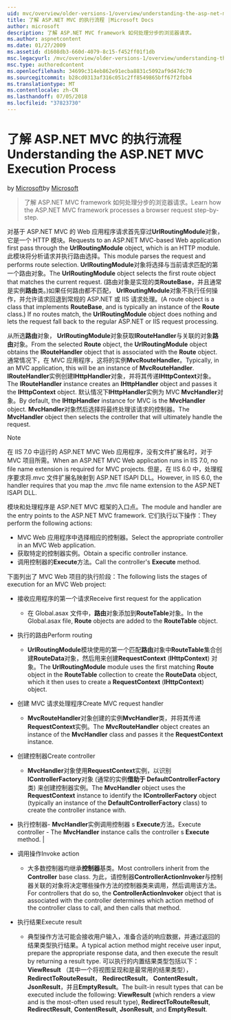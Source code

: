 ```yaml
---
uid: mvc/overview/older-versions-1/overview/understanding-the-asp-net-mvc-execution-process
title: 了解 ASP.NET MVC 的执行流程 |Microsoft Docs
author: microsoft
description: 了解 ASP.NET MVC framework 如何处理分步的浏览器请求。
ms.author: aspnetcontent
ms.date: 01/27/2009
ms.assetid: d1608db3-660d-4079-8c15-f452ff01f1db
msc.legacyurl: /mvc/overview/older-versions-1/overview/understanding-the-asp-net-mvc-execution-process
msc.type: authoredcontent
ms.openlocfilehash: 34699c314eb862e91ecba8831c5092af9d47dc70
ms.sourcegitcommit: b28cd0313af316c051c2ff8549865bff67f2fbb4
ms.translationtype: MT
ms.contentlocale: zh-CN
ms.lasthandoff: 07/05/2018
ms.locfileid: "37823730"
---
```

<a name="understanding-the-aspnet-mvc-execution-process"></a><span data-ttu-id="af2e2-103">了解 ASP.NET MVC 的执行流程</span><span class="sxs-lookup"><span data-stu-id="af2e2-103">Understanding the ASP.NET MVC Execution Process</span></span>
====================
<span data-ttu-id="af2e2-104">by [Microsoft](https://github.com/microsoft)</span><span class="sxs-lookup"><span data-stu-id="af2e2-104">by [Microsoft](https://github.com/microsoft)</span></span>

> <span data-ttu-id="af2e2-105">了解 ASP.NET MVC framework 如何处理分步的浏览器请求。</span><span class="sxs-lookup"><span data-stu-id="af2e2-105">Learn how the ASP.NET MVC framework processes a browser request step-by-step.</span></span>


<span data-ttu-id="af2e2-106">对基于 ASP.NET MVC 的 Web 应用程序请求首先穿过**UrlRoutingModule**对象，它是一个 HTTP 模块。</span><span class="sxs-lookup"><span data-stu-id="af2e2-106">Requests to an ASP.NET MVC-based Web application first pass through the **UrlRoutingModule** object, which is an HTTP module.</span></span> <span data-ttu-id="af2e2-107">此模块将分析请求并执行路由选择。</span><span class="sxs-lookup"><span data-stu-id="af2e2-107">This module parses the request and performs route selection.</span></span> <span data-ttu-id="af2e2-108">**UrlRoutingModule**对象将选择与当前请求匹配的第一个路由对象。</span><span class="sxs-lookup"><span data-stu-id="af2e2-108">The **UrlRoutingModule** object selects the first route object that matches the current request.</span></span> <span data-ttu-id="af2e2-109">(路由对象是实现的类**RouteBase**，并且通常是实例**路由**类。)如果任何路由都不匹配， **UrlRoutingModule**对象不执行任何操作，并允许请求回退到常规的 ASP.NET 或 IIS 请求处理。</span><span class="sxs-lookup"><span data-stu-id="af2e2-109">(A route object is a class that implements **RouteBase**, and is typically an instance of the **Route** class.) If no routes match, the **UrlRoutingModule** object does nothing and lets the request fall back to the regular ASP.NET or IIS request processing.</span></span>

<span data-ttu-id="af2e2-110">从所选**路由**对象， **UrlRoutingModule**对象获取**IRouteHandler**与关联的对象**路由**对象。</span><span class="sxs-lookup"><span data-stu-id="af2e2-110">From the selected **Route** object, the **UrlRoutingModule** object obtains the **IRouteHandler** object that is associated with the **Route** object.</span></span> <span data-ttu-id="af2e2-111">通常情况下，在 MVC 应用程序，这将的实例**MvcRouteHandler**。</span><span class="sxs-lookup"><span data-stu-id="af2e2-111">Typically, in an MVC application, this will be an instance of **MvcRouteHandler**.</span></span> <span data-ttu-id="af2e2-112">**IRouteHandler**实例创建**IHttpHandler**对象，并将其传递**IHttpContext**对象。</span><span class="sxs-lookup"><span data-stu-id="af2e2-112">The **IRouteHandler** instance creates an **IHttpHandler** object and passes it the **IHttpContext** object.</span></span> <span data-ttu-id="af2e2-113">默认情况下**IHttpHandler**实例为 MVC **MvcHandler**对象。</span><span class="sxs-lookup"><span data-stu-id="af2e2-113">By default, the **IHttpHandler** instance for MVC is the **MvcHandler** object.</span></span> <span data-ttu-id="af2e2-114">**MvcHandler**对象然后选择将最终处理该请求的控制器。</span><span class="sxs-lookup"><span data-stu-id="af2e2-114">The **MvcHandler** object then selects the controller that will ultimately handle the request.</span></span>

> [!NOTE]
> <span data-ttu-id="af2e2-115">在 IIS 7.0 中运行的 ASP.NET MVC Web 应用程序，没有文件扩展名时，对于 MVC 项目所需。</span><span class="sxs-lookup"><span data-stu-id="af2e2-115">When an ASP.NET MVC Web application runs in IIS 7.0, no file name extension is required for MVC projects.</span></span> <span data-ttu-id="af2e2-116">但是，在 IIS 6.0 中，处理程序要求将.mvc 文件扩展名映射到 ASP.NET ISAPI DLL。</span><span class="sxs-lookup"><span data-stu-id="af2e2-116">However, in IIS 6.0, the handler requires that you map the .mvc file name extension to the ASP.NET ISAPI DLL.</span></span>


<span data-ttu-id="af2e2-117">模块和处理程序是 ASP.NET MVC 框架的入口点。</span><span class="sxs-lookup"><span data-stu-id="af2e2-117">The module and handler are the entry points to the ASP.NET MVC framework.</span></span> <span data-ttu-id="af2e2-118">它们执行以下操作：</span><span class="sxs-lookup"><span data-stu-id="af2e2-118">They perform the following actions:</span></span>

- <span data-ttu-id="af2e2-119">MVC Web 应用程序中选择相应的控制器。</span><span class="sxs-lookup"><span data-stu-id="af2e2-119">Select the appropriate controller in an MVC Web application.</span></span>
- <span data-ttu-id="af2e2-120">获取特定的控制器实例。</span><span class="sxs-lookup"><span data-stu-id="af2e2-120">Obtain a specific controller instance.</span></span>
- <span data-ttu-id="af2e2-121">调用控制器的**Execute**方法。</span><span class="sxs-lookup"><span data-stu-id="af2e2-121">Call the controller's **Execute** method.</span></span>

<span data-ttu-id="af2e2-122">下面列出了 MVC Web 项目的执行阶段：</span><span class="sxs-lookup"><span data-stu-id="af2e2-122">The following lists the stages of execution for an MVC Web project:</span></span>

- <span data-ttu-id="af2e2-123">接收应用程序的第一个请求</span><span class="sxs-lookup"><span data-stu-id="af2e2-123">Receive first request for the application</span></span> 

    - <span data-ttu-id="af2e2-124">在 Global.asax 文件中，**路由**对象添加到**RouteTable**对象。</span><span class="sxs-lookup"><span data-stu-id="af2e2-124">In the Global.asax file, **Route** objects are added to the **RouteTable** object.</span></span>
- <span data-ttu-id="af2e2-125">执行的路由</span><span class="sxs-lookup"><span data-stu-id="af2e2-125">Perform routing</span></span> 

    - <span data-ttu-id="af2e2-126">**UrlRoutingModule**模块使用的第一个匹配**路由**对象中**RouteTable**集合创建**RouteData**对象，然后用来创建**RequestContext** (**IHttpContext**) 对象。</span><span class="sxs-lookup"><span data-stu-id="af2e2-126">The **UrlRoutingModule** module uses the first matching **Route** object in the **RouteTable** collection to create the **RouteData** object, which it then uses to create a **RequestContext** (**IHttpContext**) object.</span></span>
- <span data-ttu-id="af2e2-127">创建 MVC 请求处理程序</span><span class="sxs-lookup"><span data-stu-id="af2e2-127">Create MVC request handler</span></span> 

    - <span data-ttu-id="af2e2-128">**MvcRouteHandler**对象创建的实例**MvcHandler**类，并将其传递**RequestContext**实例。</span><span class="sxs-lookup"><span data-stu-id="af2e2-128">The **MvcRouteHandler** object creates an instance of the **MvcHandler** class and passes it the **RequestContext** instance.</span></span>
- <span data-ttu-id="af2e2-129">创建控制器</span><span class="sxs-lookup"><span data-stu-id="af2e2-129">Create controller</span></span> 

    - <span data-ttu-id="af2e2-130">**MvcHandler**对象使用**RequestContext**实例，以识别**IControllerFactory**对象 (通常的实例**借助于 DefaultControllerFactory**类) 来创建控制器实例。</span><span class="sxs-lookup"><span data-stu-id="af2e2-130">The **MvcHandler** object uses the **RequestContext** instance to identify the **IControllerFactory** object (typically an instance of the **DefaultControllerFactory** class) to create the controller instance with.</span></span>
- <span data-ttu-id="af2e2-131">执行控制器- **MvcHandler**实例调用控制器 s **Execute**方法。</span><span class="sxs-lookup"><span data-stu-id="af2e2-131">Execute controller - The **MvcHandler** instance calls the controller s **Execute** method.</span></span> |
- <span data-ttu-id="af2e2-132">调用操作</span><span class="sxs-lookup"><span data-stu-id="af2e2-132">Invoke action</span></span> 

    - <span data-ttu-id="af2e2-133">大多数控制器均继承**控制器**基类。</span><span class="sxs-lookup"><span data-stu-id="af2e2-133">Most controllers inherit from the **Controller** base class.</span></span> <span data-ttu-id="af2e2-134">为此，请控制器**ControllerActionInvoker**与控制器关联的对象将决定哪些操作方法的控制器类来调用，然后调用该方法。</span><span class="sxs-lookup"><span data-stu-id="af2e2-134">For controllers that do so, the **ControllerActionInvoker** object that is associated with the controller determines which action method of the controller class to call, and then calls that method.</span></span>
- <span data-ttu-id="af2e2-135">执行结果</span><span class="sxs-lookup"><span data-stu-id="af2e2-135">Execute result</span></span> 

    - <span data-ttu-id="af2e2-136">典型操作方法可能会接收用户输入，准备合适的响应数据，并通过返回的结果类型执行结果。</span><span class="sxs-lookup"><span data-stu-id="af2e2-136">A typical action method might receive user input, prepare the appropriate response data, and then execute the result by returning a result type.</span></span> <span data-ttu-id="af2e2-137">可以执行的内置结果类型包括以下： **ViewResult** （其中一个将视图呈现和是最常用的结果类型）， **RedirectToRouteResult**， **RedirectResult**， **ContentResult**， **JsonResult**，并且**EmptyResult**。</span><span class="sxs-lookup"><span data-stu-id="af2e2-137">The built-in result types that can be executed include the following: **ViewResult** (which renders a view and is the most-often used result type), **RedirectToRouteResult**, **RedirectResult**, **ContentResult**, **JsonResult**, and **EmptyResult**.</span></span>
